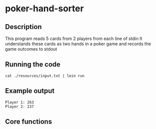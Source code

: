 # poker-hand-sorter

## Description

This program reads 5 cards from 2 players from each line of stdin
It understands these cards as two hands in a poker game and records the game outcomes to stdout

## Running the code

    cat ./resources/input.txt | lein run

## Example output

    Player 1: 263
    Player 2: 237

## Core functions

####
